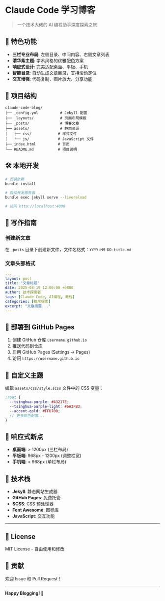 # Claude Code 学习博客

> 一个技术大佬的 AI 编程助手深度探索之旅

## 🚀 特色功能

- **三栏专业布局**: 左侧目录、中间内容、右侧文章列表
- **清华紫主题**: 学术风格的优雅配色方案  
- **响应式设计**: 完美适配桌面、平板、手机
- **智能目录**: 自动生成文章目录，支持滚动定位
- **交互增强**: 代码复制、图片放大、分享功能

## 📁 项目结构

```
claude-code-blog/
├── _config.yml          # Jekyll 配置
├── _layouts/            # 页面布局模板
├── _posts/              # 博客文章
├── assets/              # 静态资源
│   ├── css/            # 样式文件
│   └── js/             # JavaScript 文件
├── index.html          # 首页
└── README.md           # 项目说明
```

## 🛠️ 本地开发

```bash
# 安装依赖
bundle install

# 启动开发服务器
bundle exec jekyll serve --livereload

# 访问 http://localhost:4000
```

## 📝 写作指南

### 创建新文章

在 `_posts` 目录下创建新文件，文件名格式：`YYYY-MM-DD-title.md`

### 文章头部格式

```yaml
---
layout: post
title: "文章标题"
date: 2025-08-19 12:00:00 +0800
author: 技术探索者
tags: [Claude Code, AI编程, 教程]
categories: [技术探索]
excerpt: "文章摘要..."
---
```

## 🚀 部署到 GitHub Pages

1. 创建 GitHub 仓库 `username.github.io`
2. 推送代码到仓库
3. 启用 GitHub Pages (Settings → Pages)
4. 访问 `https://username.github.io`

## 🎨 自定义主题

编辑 `assets/css/style.scss` 文件中的 CSS 变量：

```scss
:root {
  --tsinghua-purple: #43217E;
  --tsinghua-purple-light: #6A3FB3;
  --accent-gold: #FFD700;
  // 更多颜色配置...
}
```

## 📱 响应式断点

- **桌面端**: > 1200px (三栏布局)
- **平板端**: 968px - 1200px (调整栏宽)  
- **手机端**: < 968px (单栏布局)

## 🌟 技术栈

- **Jekyll**: 静态网站生成器
- **GitHub Pages**: 免费托管
- **SCSS**: CSS 预处理器
- **Font Awesome**: 图标库
- **JavaScript**: 交互功能

---

## 📄 License

MIT License - 自由使用和修改

## 🤝 贡献

欢迎 Issue 和 Pull Request！

---

**Happy Blogging! 🚀**